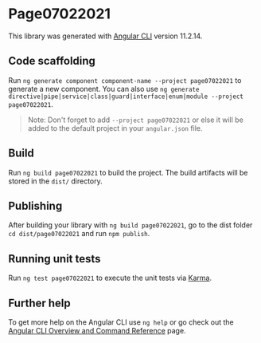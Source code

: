 # Page07022021

This library was generated with [Angular CLI](https://github.com/angular/angular-cli) version 11.2.14.

## Code scaffolding

Run `ng generate component component-name --project page07022021` to generate a new component. You can also use `ng generate directive|pipe|service|class|guard|interface|enum|module --project page07022021`.
> Note: Don't forget to add `--project page07022021` or else it will be added to the default project in your `angular.json` file. 

## Build

Run `ng build page07022021` to build the project. The build artifacts will be stored in the `dist/` directory.

## Publishing

After building your library with `ng build page07022021`, go to the dist folder `cd dist/page07022021` and run `npm publish`.

## Running unit tests

Run `ng test page07022021` to execute the unit tests via [Karma](https://karma-runner.github.io).

## Further help

To get more help on the Angular CLI use `ng help` or go check out the [Angular CLI Overview and Command Reference](https://angular.io/cli) page.
